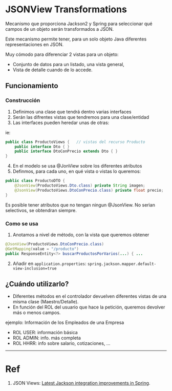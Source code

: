 # JSONView Transformations
 
Mecanismo que proporciona Jackson2 y Spring para seleccionar qué campos de un objeto serán transformados a JSON.

Este mecanismo permite tener, para un solo objeto Java diferentes representaciones en JSON.

Muy cómodo para diferenciar 2 vistas para un objeto:
- Conjunto de datos para un listado, una vista general,
- Vista de detalle cuando de lo accede.



## Funcionamiento

### Construcción

1. Definimos una clase que tendrá dentro varias interfaces
2. Serán las difrentes vistas que tendremos para una clase/entidad
3. Las interfaces pueden heredar unas de otras:

ie:
```java
public class ProductoViews {   // vistas del recurso Producto
    public interface Dto { }
    public interface DtoConPrecio extends Dto { }
}
```

4. En el modelo se usa @JonView sobre los diferentes atributos
5. Definmos, para cada uno, en qué vista o vistas lo queremos:

```java
public class ProductoDTO {
    @JsonView(ProductoViews.Dto.class) private String imagen;
    @JsonView(ProductoViews.DtoConPrecio.class) private float precio;
}
```

Es posible tener atributos que no tengan ningun @JsonView.
No serìan selectivos, se obtendran siempre.

### Como se usa

1. Anotamos a nivel de método, con la vista que queremos obtener


```java
@JsonView(ProductoViews.DtoConPrecio.class)
@GetMapping(value = "/producto")
public ResponseEntity<?> buscarProductosPorVarios(...) { ...
```

2. Añadir en `application.properties`:
`spring.jackson.mapper.default-view-inclusion=true`



## ¿Cuándo utilizarlo?

- Diferentes métodos en el controlador devuelven diferentes vistas de una misma clase (Maestro/Detalle).
- En función del ROL del usuario que hace la petición, queremos devolver más o menos campos.

ejemplo: Información de los Empleados de una Empresa
- ROL USER: información básica
- ROL ADMIN: info. más completa
- ROL HHRR: info sobre salario, cotizaciones, ...



   

---

# Ref

1. JSON Views: [Latest Jackson integration improvements in Spring](https://spring.io/blog/2014/12/02/latest-jackson-integration-improvements-in-spring).